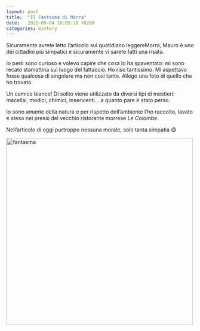 ```yaml
---
layout: post
title:  "Il Fantasma di Morra"
date:   2025-09-04 10:05:10 +0200
categories: mistery
---
```

Sicuramente avrete letto l’articolo sul quotidiano leggereMorra, Mauro è uno dei cittadini più simpatici e sicuramente vi sarete fatti una risata.

Io però sono curioso e volevo capire che cosa lo ha spaventato: mi sono recato stamattina sul luogo del fattaccio. Ho riso tantissimo. Mi aspettavo fosse qualcosa di singolare ma non così tanto. Allego una foto di quello che ho trovato.

Un camice bianco! Di solito viene utilizzato da diversi tipi di mestieri: macellai, medici, chimici, inservienti… a quanto pare è stato perso. 

Io sono amante della natura e per rispetto dell’ambiente l’ho raccolto, lavato e steso nei pressi del vecchio ristorante morrese *Le Colombe*.

Nell’articolo di oggi purtroppo nessuna morale, solo tanta simpatia 😄



<img src="https://frapiocov.github.io/leggere-morra/assets/images/fantasma_giorno.png" alt="fantasma" width="500"/>